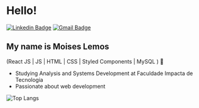 
<h1>Hello!</h1>

[![Linkedin Badge](https://img.shields.io/badge/-LinkedIn-6633cc?style=flat-square&logo=Linkedin&logoColor=white&link=https://www.linkedin.com/in/moises-lemos-dev/)](https://www.linkedin.com/in/moises-lemos-dev/)
[![Gmail Badge](https://img.shields.io/badge/-moiseslemos017@gmail.com-6633cc?style=flat-square&logo=Gmail&logoColor=white&link=mailto:moiseslemos017@gmail.com)](mailto:moiseslemos017@gmail.com)


## My name is Moises Lemos
(React JS | JS | HTML | CSS | Styled Components | MySQL ) 🚀
- Studying Analysis and Systems Development at Faculdade Impacta de Tecnologia
- Passionate about web development


![Top Langs](https://github-readme-stats.vercel.app/api/top-langs/?username=moiseslemosz&hide=TeX&layout=compact)
